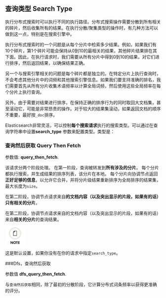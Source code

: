 ## 查询类型 Search Type

执行分布式搜索时可以执行不同的执行路径。分布式搜索操作需要分散到所有相关的碎片，然后收集所有的结果。在执行分散/聚集类型的操作时，有几种方法可以做到这一点，特别是在搜索引擎中。

执行分布式搜索时的一个问题是从每个分片中检索多少结果。例如，如果我们有10个碎片，第1个碎片可能会保持从0到10的最相关的结果，其他碎片结果排在其下面。因此，在执行请求时，我们需要从所有分片中得到0到10的结果，对它们进行排序，然后返回结果，以确保结果正确。

另一个与搜索引擎相关的问题是每个碎片都是独立的。在特定分片上执行查询时，不会考虑其他分片中的词频和其他搜索引擎信息。如果我们要支持准确的排名，我们需要首先从所有分片收集术语频率以计算全局词频，然后使用这些全局频率在每个分片上执行查询。

另外，由于需要对结果进行排序，在保持正确的排序行为的同时取回大文档集，甚至滚动它，可能是非常昂贵的操作。对于较大的结果集滚动，如果返回文档的顺序不重要，最好按`_doc`排序。

Elasticsearch非常灵活，可以控制**每个搜索请求**执行的搜索类型。可以通过在查询字符串中设置**search_type** 参数来配置类型。类型是：

### 查询然后获取 Query Then Fetch

参数值: **query_then_fetch**.

该请求分两个阶段处理。 在第一阶段，查询被转发到**所有涉及的分片**。 每个分片都执行搜索，并生成结果的排序列表，该分片在本地。 每个分片向协调节点返回**正好足够的信息**，以允许它合并，并将分片级结果重新排序为全局排序的结果集，最大长度为`size`。

在第二阶段，协调节点请求来自**的文档内容（以及突出显示的片段，如果有的话）只有相关的分片**。

在第二阶段，协调节点请求来自的文档内容（以及突出显示的片段，如果有的话）来自**相关的分片**的查询结果。

![Note](/images/icons/note.png)

这是默认设置，如果你没有在你的请求中指定`search_type`。

###Dfs，查询然后获取

参数值 **dfs_query_then_fetch**.

与`查询然后获取`相同，除了最初的分散阶段，它计算分布式词条频率以获得更准确的评分。
